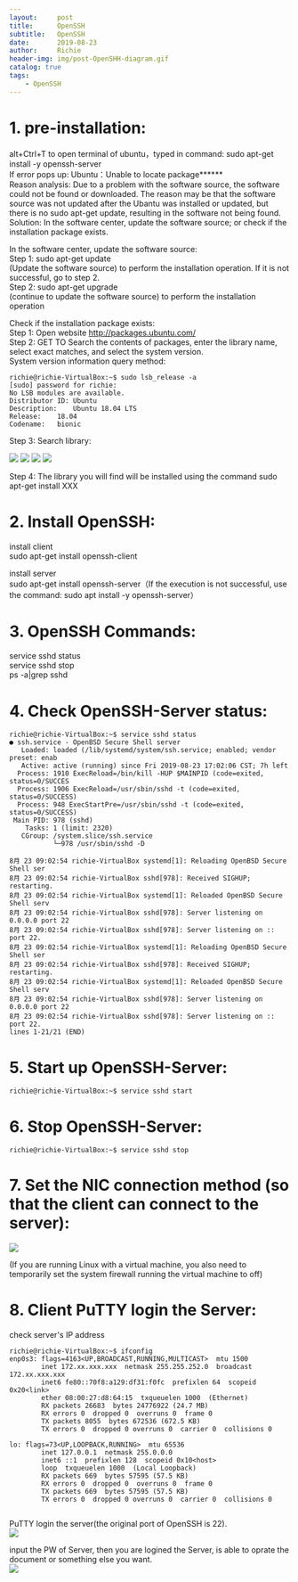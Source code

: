 ```yaml
---
layout:     post
title:      OpenSSH
subtitle:   OpenSSH
date:       2019-08-23
author:     Richie
header-img: img/post-OpenSHH-diagram.gif
catalog: true
tags:
    - OpenSSH
---
```





# 1.	pre-installation:

alt+Ctrl+T to open terminal of ubuntu，typed in command: sudo apt-get install -y openssh-server   
If error pops up: Ubuntu：Unable to locate package******  
Reason analysis: Due to a problem with the software source, the software could not be found or downloaded. The reason may be that the software source was not updated after the Ubantu was installed or updated, but there is no sudo apt-get update, resulting in the software not being found.  
Solution: In the software center, update the software source; or check if the installation package exists.  

In the software center, update the software source:   
Step 1: sudo apt-get update   
(Update the software source) to perform the installation operation. If it is not successful, go to step 2.  
Step 2: sudo apt-get upgrade   
(continue to update the software source) to perform the installation operation  

Check if the installation package exists:  
Step 1: Open website http://packages.ubuntu.com/  
Step 2: GET TO Search the contents of packages, enter the library name, select exact matches, and select the system version.  
        System version information query method:  
```
richie@richie-VirtualBox:~$ sudo lsb_release -a  
[sudo] password for richie:   
No LSB modules are available.  
Distributor ID:	Ubuntu  
Description:	Ubuntu 18.04 LTS  
Release:	18.04
Codename:	bionic

```
Step 3: Search library:  

![](https://github.com/yuancanqin/yuancanqin.github.io/blob/master/img/post-OpenSSH-1.jpg?raw=true)
![](https://github.com/yuancanqin/yuancanqin.github.io/blob/master/img/post-OpenSSH-2.jpg?raw=true)
![](https://github.com/yuancanqin/yuancanqin.github.io/blob/master/img/post-OpenSSH-3.jpg?raw=true)
![](https://github.com/yuancanqin/yuancanqin.github.io/blob/master/img/post-OpenSSH-4.jpg?raw=true)

Step 4: The library you will find will be installed using the command sudo apt-get install XXX  


# 2.	Install OpenSSH:
install client  
sudo apt-get install openssh-client  

install server  
sudo apt-get install openssh-server（If the execution is not successful, use the command: sudo apt install -y openssh-server）  


# 3.	 OpenSSH Commands:  
service sshd status  
service sshd stop  
ps -a|grep sshd  

# 4.	 Check OpenSSH-Server status:  
```
richie@richie-VirtualBox:~$ service sshd status  
● ssh.service - OpenBSD Secure Shell server
   Loaded: loaded (/lib/systemd/system/ssh.service; enabled; vendor preset: enab
   Active: active (running) since Fri 2019-08-23 17:02:06 CST; 7h left
  Process: 1910 ExecReload=/bin/kill -HUP $MAINPID (code=exited, status=0/SUCCES
  Process: 1906 ExecReload=/usr/sbin/sshd -t (code=exited, status=0/SUCCESS)
  Process: 948 ExecStartPre=/usr/sbin/sshd -t (code=exited, status=0/SUCCESS)
 Main PID: 978 (sshd)
    Tasks: 1 (limit: 2320)
   CGroup: /system.slice/ssh.service
           └─978 /usr/sbin/sshd -D

8月 23 09:02:54 richie-VirtualBox systemd[1]: Reloading OpenBSD Secure Shell ser
8月 23 09:02:54 richie-VirtualBox sshd[978]: Received SIGHUP; restarting.
8月 23 09:02:54 richie-VirtualBox systemd[1]: Reloaded OpenBSD Secure Shell serv
8月 23 09:02:54 richie-VirtualBox sshd[978]: Server listening on 0.0.0.0 port 22
8月 23 09:02:54 richie-VirtualBox sshd[978]: Server listening on :: port 22.
8月 23 09:02:54 richie-VirtualBox systemd[1]: Reloading OpenBSD Secure Shell ser
8月 23 09:02:54 richie-VirtualBox sshd[978]: Received SIGHUP; restarting.
8月 23 09:02:54 richie-VirtualBox systemd[1]: Reloaded OpenBSD Secure Shell serv
8月 23 09:02:54 richie-VirtualBox sshd[978]: Server listening on 0.0.0.0 port 22
8月 23 09:02:54 richie-VirtualBox sshd[978]: Server listening on :: port 22.
lines 1-21/21 (END)

```


# 5.	 Start up OpenSSH-Server:  
```
richie@richie-VirtualBox:~$ service sshd start  

```


# 6.	 Stop OpenSSH-Server:  
```
richie@richie-VirtualBox:~$ service sshd stop  

```


# 7.	 Set the NIC connection method (so that the client can connect to the server):
![](https://github.com/yuancanqin/yuancanqin.github.io/blob/master/img/post-OpenSSH-5.jpg?raw=true)

(If you are running Linux with a virtual machine, you also need to temporarily set the system firewall running the virtual machine to off)  


# 8.	Client PuTTY login the Server:
check server's IP address  
```
richie@richie-VirtualBox:~$ ifconfig
enp0s3: flags=4163<UP,BROADCAST,RUNNING,MULTICAST>  mtu 1500
        inet 172.xx.xxx.xxx  netmask 255.255.252.0  broadcast 172.xx.xxx.xxx
        inet6 fe80::70f8:a129:df31:f0fc  prefixlen 64  scopeid 0x20<link>
        ether 08:00:27:d8:64:15  txqueuelen 1000  (Ethernet)
        RX packets 26683  bytes 24776922 (24.7 MB)
        RX errors 0  dropped 0  overruns 0  frame 0
        TX packets 8055  bytes 672536 (672.5 KB)
        TX errors 0  dropped 0 overruns 0  carrier 0  collisions 0

lo: flags=73<UP,LOOPBACK,RUNNING>  mtu 65536
        inet 127.0.0.1  netmask 255.0.0.0
        inet6 ::1  prefixlen 128  scopeid 0x10<host>
        loop  txqueuelen 1000  (Local Loopback)
        RX packets 669  bytes 57595 (57.5 KB)
        RX errors 0  dropped 0  overruns 0  frame 0
        TX packets 669  bytes 57595 (57.5 KB)
        TX errors 0  dropped 0 overruns 0  carrier 0  collisions 0


```
PuTTY login the server(the original port of OpenSSH is 22).  
![](https://github.com/yuancanqin/yuancanqin.github.io/blob/master/img/post-OpenSSH-6.jpg?raw=true)

input the PW of Server, then you are logined the Server, is able to oprate the document or something else you want.  
![](https://github.com/yuancanqin/yuancanqin.github.io/blob/master/img/post-OpenSSH-7.jpg?raw=true)




